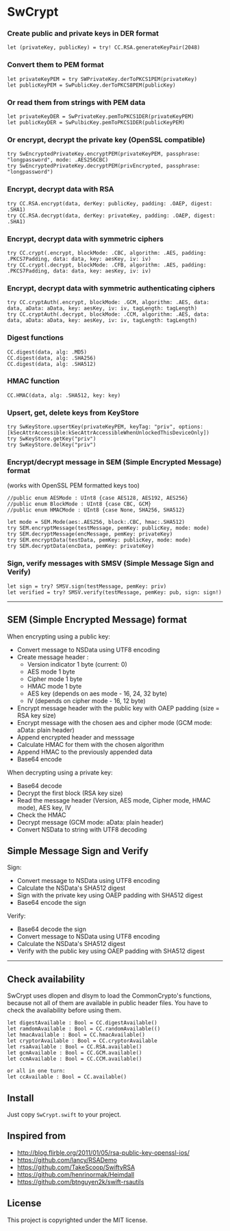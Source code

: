 SwCrypt
=========

### Create public and private keys in DER format
```
let (privateKey, publicKey) = try! CC.RSA.generateKeyPair(2048)
```
### Convert them to PEM format
```
let privateKeyPEM = try SWPrivateKey.derToPKCS1PEM(privateKey)
let publicKeyPEM = SwPublicKey.derToPKCS8PEM(publicKey)
```
### Or read them from strings with PEM data
```
let privateKeyDER = SwPrivateKey.pemToPKCS1DER(privateKeyPEM)
let publicKeyDER = SwPulbicKey.pemToPKCS1DER(publicKeyPEM)
```
### Or encrypt, decrypt the private key (OpenSSL compatible)
```
try SwEncryptedPrivateKey.encryptPEM(privateKeyPEM, passphrase: "longpassword", mode: .AES256CBC)
try SwEncryptedPrivateKey.decryptPEM(privEncrypted, passphrase: "longpassword")
```
### Encrypt, decrypt data with RSA
```
try CC.RSA.encrypt(data, derKey: publicKey, padding: .OAEP, digest: .SHA1)
try CC.RSA.decrypt(data, derKey: privateKey, padding: .OAEP, digest: .SHA1)
```
### Encrypt, decrypt data with symmetric ciphers
```
try CC.crypt(.encrypt, blockMode: .CBC, algorithm: .AES, padding: .PKCS7Padding, data: data, key: aesKey, iv: iv)
try CC.crypt(.decrypt, blockMode: .CFB, algorithm: .AES, padding: .PKCS7Padding, data: data, key: aesKey, iv: iv)
```
### Encrypt, decrypt data with symmetric authenticating ciphers
```
try CC.cryptAuth(.encrypt, blockMode: .GCM, algorithm: .AES, data: data, aData: aData, key: aesKey, iv: iv, tagLength: tagLength)
try CC.cryptAuth(.decrypt, blockMode: .CCM, algorithm: .AES, data: data, aData: aData, key: aesKey, iv: iv, tagLength: tagLength)
```
### Digest functions
```
CC.digest(data, alg: .MD5)
CC.digest(data, alg: .SHA256)
CC.digest(data, alg: .SHA512)
```
### HMAC function
```
CC.HMAC(data, alg: .SHA512, key: key)
```
### Upsert, get, delete keys from KeyStore
```
try SwKeyStore.upsertKey(privateKeyPEM, keyTag: "priv", options: [kSecAttrAccessible:kSecAttrAccessibleWhenUnlockedThisDeviceOnly])
try SwKeyStore.getKey("priv")
try SwKeyStore.delKey("priv")
```

### Encrypt/decrypt message in SEM (Simple Encrypted Message) format
(works with OpenSSL PEM formatted keys too)
```
//public enum AESMode : UInt8 {case AES128, AES192, AES256}
//public enum BlockMode : UInt8 {case CBC, GCM}
//public enum HMACMode : UInt8 {case None, SHA256, SHA512}

let mode = SEM.Mode(aes:.AES256, block:.CBC, hmac:.SHA512)
try SEM.encryptMessage(testMessage, pemKey: publicKey, mode: mode)
try SEM.decryptMessage(encMessage, pemKey: privateKey)
try SEM.encryptData(testData, pemKey: publicKey, mode: mode)
try SEM.decryptData(encData, pemKey: privateKey)
```

### Sign, verify messages with SMSV (Simple Message Sign and Verify)
```
let sign = try? SMSV.sign(testMessage, pemKey: priv)
let verified = try? SMSV.verify(testMessage, pemKey: pub, sign: sign!)
```

-----

SEM (Simple Encrypted Message) format
-------------------------------------

When encrypting using a public key:

- Convert message to NSData using UTF8 encoding
- Create message header :
  - Version indicator 1 byte (current: 0)
  - AES mode 1 byte
  - Cipher mode 1 byte
  - HMAC mode 1 byte
  - AES key (depends on aes mode - 16, 24, 32 byte)
  - IV (depends on cipher mode - 16, 12 byte)
- Encrypt message header with the public key with OAEP padding (size = RSA key size)
- Encrypt message with the chosen aes and cipher mode (GCM mode: aData: plain header)
- Append encrypted header and messsage
- Calculate HMAC for them with the chosen algorithm
- Append HMAC to the previously appended data
- Base64 encode

When decrypting using a private key:

- Base64 decode
- Decrypt the first block (RSA key size)
- Read the message header (Version, AES mode, Cipher mode, HMAC mode), AES key, IV
- Check the HMAC
- Decrypt message (GCM mode: aData: plain header)
- Convert NSData to string with UTF8 decoding

Simple Message Sign and Verify
------------------------------

Sign:

- Convert message to NSData using UTF8 encoding
- Calculate the NSData's SHA512 digest
- Sign with the private key using OAEP padding with SHA512 digest
- Base64 encode the sign

Verify:

- Base64 decode the sign
- Convert message to NSData using UTF8 encoding
- Calculate the NSData's SHA512 digest
- Verify with the public key using OAEP padding with SHA512 digest

-----

Check availability
---------------------

SwCrypt uses dlopen and dlsym to load the CommonCrypto's functions, because not all of them are available in public header files. You have to check the availability before using them.

```
let digestAvailable : Bool = CC.digestAvailable()
let ramdomAvailable : Bool = CC.randomAvailable(()
let hmacAvailable : Bool = CC.hmacAvailable()
let cryptorAvailable : Bool = CC.cryptorAvailable
let rsaAvailable : Bool = CC.RSA.available()
let gcmAvailable : Bool = CC.GCM.available()
let ccmAvailable : Bool = CC.CCM.available()

or all in one turn:
let ccAvailable : Bool = CC.available()
```

Install
-------
Just copy `SwCrypt.swift` to your project.

Inspired from
-------------

 - <http://blog.flirble.org/2011/01/05/rsa-public-key-openssl-ios/>
 - <https://github.com/lancy/RSADemo>
 - <https://github.com/TakeScoop/SwiftyRSA>
 - <https://github.com/henrinormak/Heimdall>
 - <https://github.com/btnguyen2k/swift-rsautils>

License
-------

This project is copyrighted under the MIT license.
